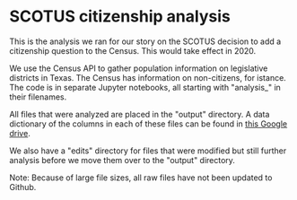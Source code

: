 # SCOTUS citizenship analysis

This is the analysis we ran for our story on the SCOTUS decision to add a citizenship question to the Census. This would take effect in 2020.

We use the Census API to gather population information on legislative districts in Texas. The Census has information on non-citizens, for istance. The code is in separate Jupyter notebooks, all starting with "analysis_" in their filenames.

All files that were analyzed are placed in the "output" directory. A data dictionary of the columns in each of these files can be found in [this Google drive](https://drive.google.com/drive/u/0/folders/1HAnx3IL3gDyz1dsyeOcK0v1N7Se3tyfr).

We also have a "edits" directory for files that were modified but still further analysis before we move them over to the "output" directory.

Note: Because of large file sizes, all raw files have not been updated to Github.


